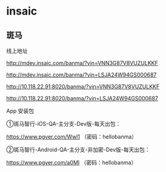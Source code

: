 # insaic


## 斑马

线上地址

http://mdev.insaic.com/banma/?vin=VNN3G87V8VUZULKKF

http://mdev.insaic.com/banma/?vin=LSJA24W94GS000687

http://10.118.22.91:8020/banma/?vin=VNN3G87V8VUZULKKF

http://10.118.22.91:8020/banma/?vin=LSJA24W94GS000687

App 安装包

①斑马智行-iOS-QA-主分支-Dev版-每天出包：

https://www.pgyer.com/Wwl1 （密码：hellobanma）

②斑马智行-Android-QA-主分支-非加密-Dev版-每天出包：

https://www.pgyer.com/a0MI （密码：hellobanma）
